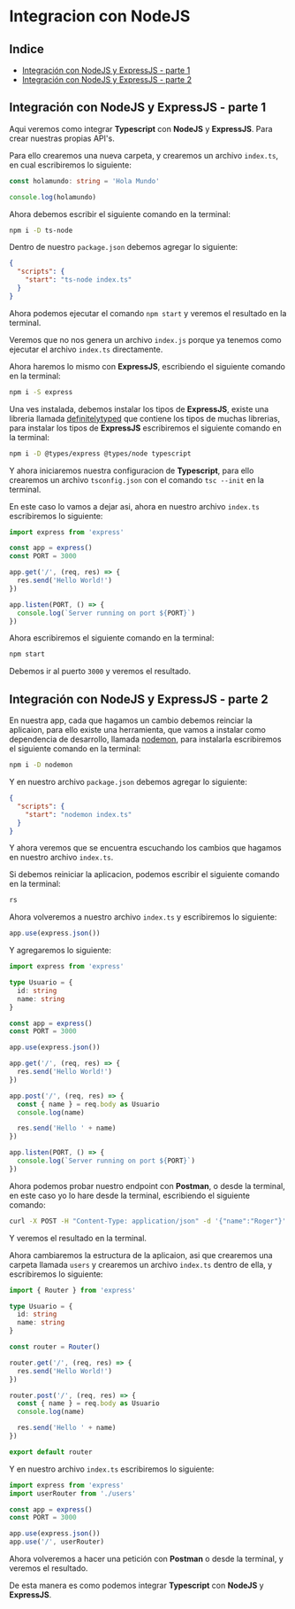 # Integracion con NodeJS

## Indice

- <a href="#Integración con NodeJS y ExpressJS - parte 1"> Integración con NodeJS y ExpressJS - parte 1</a>
- <a href="#Integración con NodeJS y ExpressJS - parte 2"> Integración con NodeJS y ExpressJS - parte 2</a>

<h2 id="Integración con NodeJS y ExpressJS - parte 1">Integración con NodeJS y ExpressJS - parte 1</h2>

Aqui veremos como integrar **Typescript** con **NodeJS** y **ExpressJS**. Para crear nuestras propias API's.

Para ello crearemos una nueva carpeta, y crearemos un archivo `index.ts`, en cual escribiremos lo siguiente:

```ts
const holamundo: string = 'Hola Mundo'

console.log(holamundo)
```

Ahora debemos escribir el siguiente comando en la terminal:

```bash
npm i -D ts-node
```

Dentro de nuestro `package.json` debemos agregar lo siguiente:

```json
{
  "scripts": {
    "start": "ts-node index.ts"
  }
}
``` 

Ahora podemos ejecutar el comando `npm start` y veremos el resultado en la terminal.

Veremos que no nos genera un archivo `index.js` porque ya tenemos como ejecutar el archivo `index.ts` directamente.

Ahora haremos lo mismo con **ExpressJS**, escribiendo el siguiente comando en la terminal:

```bash
npm i -S express
```

Una ves instalada, debemos instalar los tipos de **ExpressJS**, existe una libreria llamada [definitelytyped](https://github.com/DefinitelyTyped/DefinitelyTyped) que contiene los tipos de muchas librerias, para instalar los tipos de **ExpressJS** escribiremos el siguiente comando en la terminal:

```bash
npm i -D @types/express @types/node typescript
```
Y ahora iniciaremos nuestra configuracion de **Typescript**, para ello crearemos un archivo `tsconfig.json` con el comando `tsc --init` en la terminal.

En este caso lo vamos a dejar asi, ahora en nuestro archivo `index.ts` escribiremos lo siguiente:

```ts
import express from 'express'

const app = express()
const PORT = 3000

app.get('/', (req, res) => {
  res.send('Hello World!')
})

app.listen(PORT, () => {
  console.log(`Server running on port ${PORT}`)
})
```

Ahora escribiremos el siguiente comando en la terminal:

```bash
npm start
```

Debemos ir al puerto `3000` y veremos el resultado.

<h2 id="Integración con NodeJS y ExpressJS - parte 2">Integración con NodeJS y ExpressJS - parte 2</h2>

En nuestra app, cada que hagamos un cambio debemos reinciar la aplicaion, para ello existe una herramienta, que vamos a instalar como dependencia de desarrollo, llamada [nodemon](https://www.npmjs.com/package/nodemon), para instalarla escribiremos el siguiente comando en la terminal:

```bash
npm i -D nodemon
```

Y en nuestro archivo `package.json` debemos agregar lo siguiente:

```json
{
  "scripts": {
    "start": "nodemon index.ts"
  }
}
```

Y ahora veremos que se encuentra escuchando los cambios que hagamos en nuestro archivo `index.ts`.

Si debemos reiniciar la aplicacion, podemos escribir el siguiente comando en la terminal:

```bash
rs
```

Ahora volveremos a nuestro archivo `index.ts` y escribiremos lo siguiente:

```ts
app.use(express.json())
```

Y agregaremos lo siguiente:

```ts
import express from 'express'

type Usuario = {
  id: string
  name: string
}

const app = express()
const PORT = 3000

app.use(express.json())

app.get('/', (req, res) => {
  res.send('Hello World!')
})

app.post('/', (req, res) => {
  const { name } = req.body as Usuario
  console.log(name)

  res.send('Hello ' + name)
})

app.listen(PORT, () => {
  console.log(`Server running on port ${PORT}`)
})
```

Ahora podemos probar nuestro endpoint con **Postman**, o desde la terminal, en este caso yo lo hare desde la terminal, escribiendo el siguiente comando:

```bash
curl -X POST -H "Content-Type: application/json" -d '{"name":"Roger"}' http://localhost:3000
```

Y veremos el resultado en la terminal.

Ahora cambiaremos la estructura de la aplicaion, asi que crearemos una carpeta llamada `users` y crearemos un archivo `index.ts` dentro de ella, y escribiremos lo siguiente:

```ts
import { Router } from 'express'

type Usuario = {
  id: string
  name: string
}

const router = Router()

router.get('/', (req, res) => {
  res.send('Hello World!')
})

router.post('/', (req, res) => {
  const { name } = req.body as Usuario
  console.log(name)

  res.send('Hello ' + name)
})

export default router

```

Y en nuestro archivo `index.ts` escribiremos lo siguiente:

```ts
import express from 'express'
import userRouter from './users'

const app = express()
const PORT = 3000

app.use(express.json())
app.use('/', userRouter)
```

Ahora volveremos a hacer una petición con **Postman** o desde la terminal, y veremos el resultado.

De esta manera es como podemos integrar **Typescript** con **NodeJS** y **ExpressJS**.